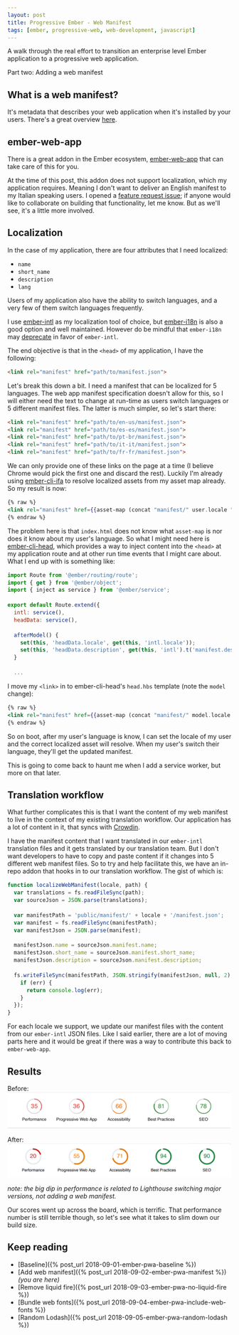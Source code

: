 ```yaml
---
layout: post
title: Progressive Ember - Web Manifest
tags: [ember, progressive-web, web-development, javascript]
---
```


A walk through the real effort to transition an enterprise level Ember application to a progressive web application.

Part two: Adding a web manifest
<!--more-->

## What is a web manifest?
It's metadata that describes your web application when it's installed by your users. There's a great overview [here](https://developers.google.com/web/fundamentals/web-app-manifest/#top_of_page).

## ember-web-app
There is a great addon in the Ember ecosystem, [ember-web-app](https://github.com/san650/ember-web-app) that can take care of this for you.

At the time of this post, this addon does not support localization, which my application requires. Meaning I don't want to deliver an English manifest to my Italian speaking users. I opened a [feature request issue](https://github.com/san650/ember-web-app/issues/88); if anyone would like to collaborate on building that functionality, let me know. But as we'll see, it's a little more involved.

## Localization
In the case of my application, there are four attributes that I need localized:

- `name`
- `short_name`
- `description`
- `lang`

Users of my application also have the ability to switch languages, and a very few of them switch languages frequently.

I use [ember-intl](https://github.com/ember-intl/ember-intl) as my localization tool of choice, but [ember-i18n](https://github.com/jamesarosen/ember-i18n) is also a good option and well maintained. However do be mindful that `ember-i18n` may [deprecate](https://github.com/jamesarosen/ember-i18n/issues/481) in favor of `ember-intl`.

The end objective is that in the `<head>` of my application, I have the following:

```html
<link rel="manifest" href="path/to/manifest.json">
```

Let's break this down a bit. I need a manifest that can be localized for 5 languages. The web app manifest specification doesn't allow for this, so I will either need the text to change at run-time as users switch languages or 5 different manifest files. The latter is much simpler, so let's start there:

```html
<link rel="manifest" href="path/to/en-us/manifest.json">
<link rel="manifest" href="path/to/es-es/manifest.json">
<link rel="manifest" href="path/to/pt-br/manifest.json">
<link rel="manifest" href="path/to/it-it/manifest.json">
<link rel="manifest" href="path/to/fr-fr/manifest.json">
```

We can only provide one of these links on the page at a time (I believe Chrome would pick the first one and discard the rest). Luckily I'm already using [ember-cli-ifa](https://github.com/RuslanZavacky/ember-cli-ifa) to resolve localized assets from my asset map already. So my result is now:

```handlebars
{% raw %}
<link rel="manifest" href={{asset-map (concat "manifest/" user.locale "/manifest.json")}}>
{% endraw %}
```

The problem here is that `index.html` does not know what `asset-map` is nor does it know about my user's language. So what I might need here is [ember-cli-head](https://github.com/ronco/ember-cli-head), which provides a way to inject content into the `<head>` at my application route and at other run time events that I might care about. What I end up with is something like:

```javascript
import Route from '@ember/routing/route';
import { get } from '@ember/object';
import { inject as service } from '@ember/service';

export default Route.extend({
  intl: service(),
  headData: service(),

  afterModel() {
    set(this, 'headData.locale', get(this, 'intl.locale'));
    set(this, 'headData.description', get(this, 'intl').t('manifest.description'));
  }

  ...
```

I move my `<link>` in to ember-cli-head's `head.hbs` template (note the `model` change):

```handlebars
{% raw %}
<link rel="manifest" href={{asset-map (concat "manifest/" model.locale "/manifest.json")}}>
{% endraw %}
```

So on boot, after my user's language is know, I can set the locale of my user and the correct localized asset will resolve. When my user's switch their language, they'll get the updated manifest.

This is going to come back to haunt me when I add a service worker, but more on that later.

## Translation workflow
What further complicates this is that I want the content of my web manifest to live in the context of my existing translation workflow. Our application has a lot of content in it, that syncs with [Crowdin](https://crowdin.com/).

I have the manifest content that I want translated in our `ember-intl` translation files and it gets translated by our translation team. But I don't want developers to have to copy and paste content if it changes into 5 different web manifest files. So to try and help facilitate this, we have an in-repo addon that hooks in to our translation workflow. The gist of which is:

```javascript
function localizeWebManifest(locale, path) {
  var translations = fs.readFileSync(path);
  var sourceJson = JSON.parse(translations);

  var manifestPath = 'public/manifest/' + locale + '/manifest.json';
  var manifest = fs.readFileSync(manifestPath);
  var manifestJson = JSON.parse(manifest);

  manifestJson.name = sourceJson.manifest.name;
  manifestJson.short_name = sourceJson.manifest.short_name;
  manifestJson.description = sourceJson.manifest.description;

  fs.writeFileSync(manifestPath, JSON.stringify(manifestJson, null, 2), function (err) {
    if (err) {
      return console.log(err);
    }
  });
}
```

For each locale we support, we update our manifest files with the content from our `ember-intl` JSON files. Like I said earlier, there are a lot of moving parts here and it would be great if there was a way to contribute this back to `ember-web-app`.

## Results
Before:
![Baseline Lighthouse](/public/img/posts/20180908/baseline-lighthouse.png "Baseline - Lighthouse")

After:
![Web Manifest Lighthouse](/public/img/posts/20180909/manifest-lighthouse.png "Web Manifest - Lighthouse")

_note: the big dip in performance is related to Lighthouse switching major versions, not adding a web manifest._

Our scores went up across the board, which is terrific. That performance number is still terrible though, so let's see what it takes to slim down our build size.

## Keep reading
- [Baseline]({% post_url 2018-09-01-ember-pwa-baseline %}) 
- [Add web manifest]({% post_url 2018-09-02-ember-pwa-manifest %}) _(you are here)_
- [Remove liquid fire]({% post_url 2018-09-03-ember-pwa-no-liquid-fire %}) 
- [Bundle web fonts]({% post_url 2018-09-04-ember-pwa-include-web-fonts %})  
- [Random Lodash]({% post_url 2018-09-05-ember-pwa-random-lodash %})